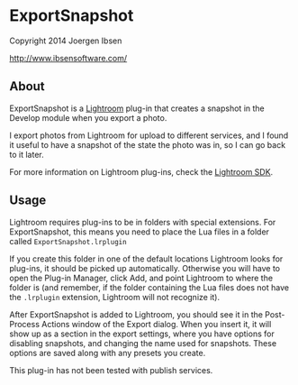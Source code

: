 
ExportSnapshot
==============

Copyright 2014 Joergen Ibsen

<http://www.ibsensoftware.com/>


About
-----

ExportSnapshot is a [Lightroom][] plug-in that creates a snapshot in the
Develop module when you export a photo.

I export photos from Lightroom for upload to different services, and I found
it useful to have a snapshot of the state the photo was in, so I can go back
to it later.

For more information on Lightroom plug-ins, check the [Lightroom SDK][SDK].

[Lightroom]: http://www.adobe.com/products/photoshop-lightroom.html
[SDK]: http://www.adobe.com/devnet/photoshoplightroom.html


Usage
-----

Lightroom requires plug-ins to be in folders with special extensions. For
ExportSnapshot, this means you need to place the Lua files in a folder called
`ExportSnapshot.lrplugin`

If you create this folder in one of the default locations Lightroom looks for
plug-ins, it should be picked up automatically. Otherwise you will have to
open the Plug-in Manager, click Add, and point Lightroom to where the folder
is (and remember, if the folder containing the Lua files does not have the
`.lrplugin` extension, Lightroom will not recognize it).

After ExportSnapshot is added to Lightroom, you should see it in the
Post-Process Actions window of the Export dialog. When you insert it, it will
show up as a section in the export settings, where you have options for
disabling snapshots, and changing the name used for snapshots. These options
are saved along with any presets you create.

This plug-in has not been tested with publish services.
